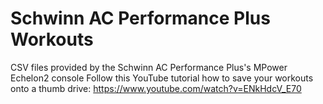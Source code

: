 # Schwinn AC Performance Plus Workouts

CSV files provided by the Schwinn AC Performance Plus's MPower Echelon2 console
Follow this YouTube tutorial how to save your workouts onto a thumb drive: https://www.youtube.com/watch?v=ENkHdcV_E70
